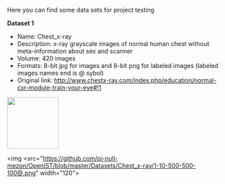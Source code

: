 Here you can find some data sets for project testing

**Dataset 1**
- Name: Chest_x-ray
- Description: x-ray grayscale images of normal human chest without meta-information about sex and scanner
- Volume: 420 images
- Formats: 8-bit jpg for images and 8-bit png for labeled images (labeled images names end is @ sybol)
- Original link: http://www.chestx-ray.com/index.php/education/normal-cxr-module-train-your-eye#!1

<img src="https://github.com/pi-null-mezon/OpenIST/blob/master/Datasets/Chest_x-ray/1-10-500-500-100.jpg" width="120">

<img <src="https://github.com/pi-null-mezon/OpenIST/blob/master/Datasets/Chest_x-ray/1-10-500-500-100@.png" width="120">  
